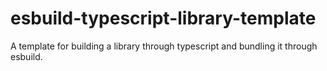 # esbuild-typescript-library-template
A template for building a library through typescript and bundling it through esbuild.
